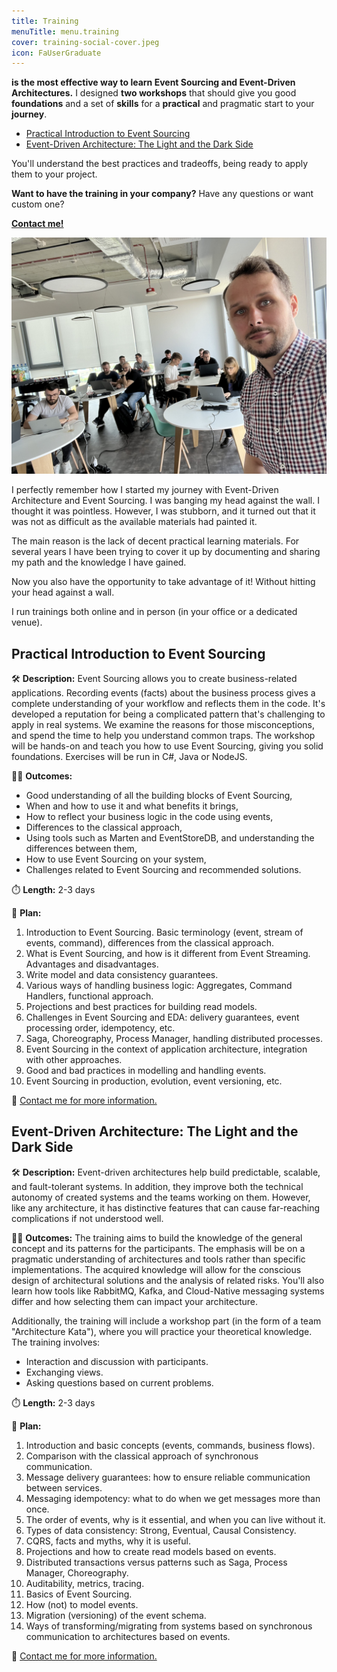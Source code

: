 ```yaml
---
title: Training
menuTitle: menu.training
cover: training-social-cover.jpeg
icon: FaUserGraduate
---
```


**is the most effective way to learn Event Sourcing and Event-Driven Architectures.** I designed **two workshops** that should give you good **foundations** and a set of **skills** for a **practical** and pragmatic start to your **journey**.
- [Practical Introduction to Event Sourcing](#practical-introduction-to-event-sourcing)
- [Event-Driven Architecture: The Light and the Dark Side](#event-driven-architecture-the-light-and-the-dark-side)

You'll understand the best practices and tradeoffs, being ready to apply them to your project.

**Want to have the training in your company?** Have any questions or want custom one? 

**[Contact me!](mailto:oskar@event-driven.io)**

![photo](training-cover.jpg)

I perfectly remember how I started my journey with Event-Driven Architecture and Event Sourcing. I was banging my head against the wall. I thought it was pointless. However, I was stubborn, and it turned out that it was not as difficult as the available materials had painted it.

The main reason is the lack of decent practical learning materials. For several years I have been trying to cover it up by documenting and sharing my path and the knowledge I have gained.

Now you also have the opportunity to take advantage of it! Without hitting your head against a wall. 

I run trainings both online and in person (in your office or a dedicated venue).

## Practical Introduction to Event Sourcing

🛠️ **Description:** Event Sourcing allows you to create business-related applications. Recording events (facts) about the business process gives a complete understanding of your workflow and reflects them in the code. It's developed a reputation for being a complicated pattern that's challenging to apply in real systems. We examine the reasons for those misconceptions, and spend the time to help you understand common traps. The workshop will be hands-on and teach you how to use Event Sourcing, giving you solid foundations. Exercises will be run in C#, Java or NodeJS.

🧑‍🎓 **Outcomes:**
- Good understanding of all the building blocks of Event Sourcing,
- When and how to use it and what benefits it brings,
- How to reflect your business logic in the code using events,
- Differences to the classical approach,
- Using tools such as Marten and EventStoreDB, and understanding the differences between them,
- How to use Event Sourcing on your system,
- Challenges related to Event Sourcing and recommended solutions.

⏱️ **Length:** 2-3 days

📅 **Plan:**
1. Introduction to Event Sourcing. Basic terminology (event, stream of events, command), differences from the classical approach.
2. What is Event Sourcing, and how is it different from Event Streaming. Advantages and disadvantages.
3. Write model and data consistency guarantees.
4. Various ways of handling business logic: Aggregates, Command Handlers, functional approach.
5. Projections and best practices for building read models.
6. Challenges in Event Sourcing and EDA: delivery guarantees, event processing order, idempotency, etc.
7. Saga, Choreography, Process Manager, handling distributed processes.
8. Event Sourcing in the context of application architecture, integration with other approaches.
9. Good and bad practices in modelling and handling events.
10. Event Sourcing in production, evolution, event versioning, etc.

📧 [Contact me for more information.](mailto:oskar@event-driven.io)

## Event-Driven Architecture: The Light and the Dark Side

🛠️ **Description:** Event-driven architectures help build predictable, scalable, and fault-tolerant systems. In addition, they improve both the technical autonomy of created systems and the teams working on them. However, like any architecture, it has distinctive features that can cause far-reaching complications if not understood well.

🧑‍🎓 **Outcomes:** The training aims to build the knowledge of the general concept and its patterns for the participants. The emphasis will be on a pragmatic understanding of architectures and tools rather than specific implementations. The acquired knowledge will allow for the conscious design of architectural solutions and the analysis of related risks. You'll also learn how tools like RabbitMQ, Kafka, and Cloud-Native messaging systems differ and how selecting them can impact your architecture.

Additionally, the training will include a workshop part (in the form of a team "Architecture Kata"), where you will practice your theoretical knowledge. The training involves:
- Interaction and discussion with participants.
- Exchanging views.
- Asking questions based on current problems.

⏱️ **Length:** 2-3 days

📅 **Plan:**
1. Introduction and basic concepts (events, commands, business flows).
2. Comparison with the classical approach of synchronous communication.
3. Message delivery guarantees: how to ensure reliable communication between services.
4. Messaging idempotency: what to do when we get messages more than once.
5. The order of events, why is it essential, and when you can live without it.
6. Types of data consistency: Strong, Eventual, Causal Consistency.
7. CQRS, facts and myths, why it is useful.
8. Projections and how to create read models based on events.
9. Distributed transactions versus patterns such as Saga, Process Manager, Choreography.
10. Auditability, metrics, tracing.
11. Basics of Event Sourcing.
12. How (not) to model events.
13. Migration (versioning) of the event schema.
14. Ways of transforming/migrating from systems based on synchronous communication to architectures based on events.

📧 [Contact me for more information.](mailto:oskar@event-driven.io)